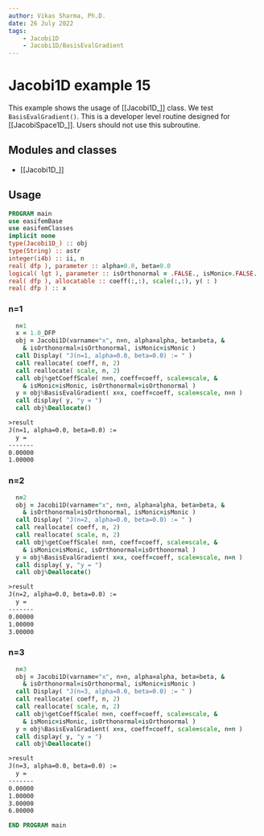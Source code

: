 ```yaml
---
author: Vikas Sharma, Ph.D.
date: 26 July 2022
tags:
    - Jacobi1D
    - Jacobi1D/BasisEvalGradient
---
```


# Jacobi1D example 15

This example shows the usage of [[Jacobi1D_]] class. We test `BasisEvalGradient()`. This is a developer level routine designed for [[JacobiSpace1D_]]. Users should not use this subroutine.

## Modules and classes

- [[Jacobi1D_]]

## Usage

```fortran
PROGRAM main
use easifemBase
use easifemClasses
implicit none
type(Jacobi1D_) :: obj
type(String) :: astr
integer(i4b) :: ii, n
real( dfp ), parameter :: alpha=0.0, beta=0.0
logical( lgt ), parameter :: isOrthonormal = .FALSE., isMonic=.FALSE.
real( dfp ), allocatable :: coeff(:,:), scale(:,:), y( : )
real( dfp ) :: x
```

### n=1

```fortran
  n=1
  x = 1.0_DFP
  obj = Jacobi1D(varname="x", n=n, alpha=alpha, beta=beta, &
    & isOrthonormal=isOrthonormal, isMonic=isMonic )
  call Display( "J(n=1, alpha=0.0, beta=0.0) := " )
  call reallocate( coeff, n, 2)
  call reallocate( scale, n, 2)
  call obj%getCoeffScale( n=n, coeff=coeff, scale=scale, &
    & isMonic=isMonic, isOrthonormal=isOrthonormal )
  y = obj%BasisEvalGradient( x=x, coeff=coeff, scale=scale, n=n )
  call display( y, "y = ")
  call obj%Deallocate()
```

```txt
>result
J(n=1, alpha=0.0, beta=0.0) :=
  y =
-------
0.00000
1.00000

```

### n=2

```fortran
  n=2
  obj = Jacobi1D(varname="x", n=n, alpha=alpha, beta=beta, &
    & isOrthonormal=isOrthonormal, isMonic=isMonic )
  call Display( "J(n=2, alpha=0.0, beta=0.0) := " )
  call reallocate( coeff, n, 2)
  call reallocate( scale, n, 2)
  call obj%getCoeffScale( n=n, coeff=coeff, scale=scale, &
    & isMonic=isMonic, isOrthonormal=isOrthonormal )
  y = obj%BasisEvalGradient( x=x, coeff=coeff, scale=scale, n=n )
  call display( y, "y = ")
  call obj%Deallocate()
```

```txt
>result
J(n=2, alpha=0.0, beta=0.0) :=
  y =
-------
0.00000
1.00000
3.00000

```

### n=3

```fortran
  n=3
  obj = Jacobi1D(varname="x", n=n, alpha=alpha, beta=beta, &
    & isOrthonormal=isOrthonormal, isMonic=isMonic )
  call Display( "J(n=3, alpha=0.0, beta=0.0) := " )
  call reallocate( coeff, n, 2)
  call reallocate( scale, n, 2)
  call obj%getCoeffScale( n=n, coeff=coeff, scale=scale, &
    & isMonic=isMonic, isOrthonormal=isOrthonormal )
  y = obj%BasisEvalGradient( x=x, coeff=coeff, scale=scale, n=n )
  call display( y, "y = ")
  call obj%Deallocate()
```

```txt
>result
J(n=3, alpha=0.0, beta=0.0) :=
  y =
-------
0.00000
1.00000
3.00000
6.00000

```

```fortran
END PROGRAM main
```
